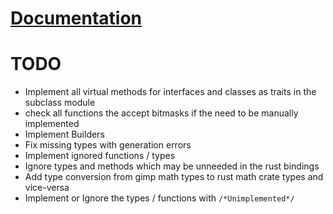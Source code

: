 # [Documentation](https://zunixorn.github.io/gimp-rs/)

# TODO
* Implement all virtual methods for interfaces and classes as traits in the subclass module
* check all functions the accept bitmasks if the need to be manually implemented
* Implement Builders
* Fix missing types with generation errors
* Implement ignored functions / types
* Ignore types and methods which may be unneeded in the rust bindings
* Add type conversion from gimp math types to rust math crate types and vice-versa
* Implement or Ignore the types / functions with `/*Unimplemented*/`
